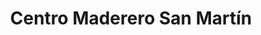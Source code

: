 ---
title: "Centro Maderero San Martín"
url: /caracas/centro-maderero-san-martin/
shop: comercio
---